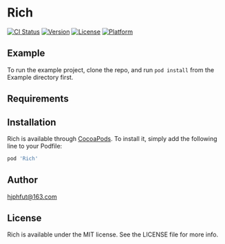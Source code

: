 # Rich

[![CI Status](http://img.shields.io/travis/hjphfut@163.com/Rich.svg?style=flat)](https://travis-ci.org/hjphfut@163.com/Rich)
[![Version](https://img.shields.io/cocoapods/v/Rich.svg?style=flat)](http://cocoapods.org/pods/Rich)
[![License](https://img.shields.io/cocoapods/l/Rich.svg?style=flat)](http://cocoapods.org/pods/Rich)
[![Platform](https://img.shields.io/cocoapods/p/Rich.svg?style=flat)](http://cocoapods.org/pods/Rich)

## Example

To run the example project, clone the repo, and run `pod install` from the Example directory first.

## Requirements

## Installation

Rich is available through [CocoaPods](http://cocoapods.org). To install
it, simply add the following line to your Podfile:

```ruby
pod 'Rich'
```

## Author

hjphfut@163.com

## License

Rich is available under the MIT license. See the LICENSE file for more info.

